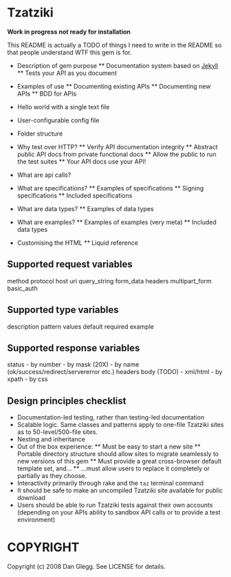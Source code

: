 Tzatziki
========
**Work in progress not ready for installation**

This README is actually a TODO of things I need to write in the README so that people understand WTF this gem is for.

* Description of gem purpose
** Documentation system based on [Jekyll](http://github.com/mojombo/jekyll)
** Tests your API as you document
* Examples of use
** Documenting existing APIs
** Documenting new APIs
** BDD for APIs

* Hello world with a single text file

* User-configurable config file
* Folder structure

* Why test over HTTP?
** Verify API documentation integrity
** Abstract public API docs from private functional docs
** Allow the public to run the test suites
** Your API docs use your API!

* What are api calls?
* What are specifications?
** Examples of specifications
** Signing specifications
** Included specifications
* What are data types?
** Examples of data types
* What are examples?
** Examples of examples (very meta)
** Included data types
* Customising the HTML
** Liquid reference

Supported request variables
---------------------------
method
protocol
host
uri
query_string
form_data
headers
multipart_form
basic_auth

Supported type variables
------------------------
description
pattern
values
default
required
example


Supported response variables
---------------------------
status
	- by number
	- by mask (20X)
	- by name (ok/success/redirect/servererror etc.)
headers
body (TODO)
	- xml/html
		- by xpath
		- by css

Design principles checklist
---------------------------

* Documentation-led testing, rather than testing-led documentation
* Scalable logic. Same classes and patterns apply to one-file Tzatziki sites as to 50-level/500-file sites.
* Nesting and inheritance
* Out of the box experience:
** Must be easy to start a new site
** Portable directory structure should allow sites to migrate seamlessly to new versions of this gem
** Must provide a great cross-browser default template set, and...
** ...must allow users to replace it completely or partially as they choose.
* Interactivity primarily through rake and the `taz` terminal command
* It should be safe to make an uncompiled Tzatziki site available for public download
* Users should be able to run Tzatziki tests against their own accounts (depending on your APIs ability to sandbox API calls or to provide a test environment)

COPYRIGHT
=========

Copyright (c) 2008 Dan Glegg. See LICENSE for details.